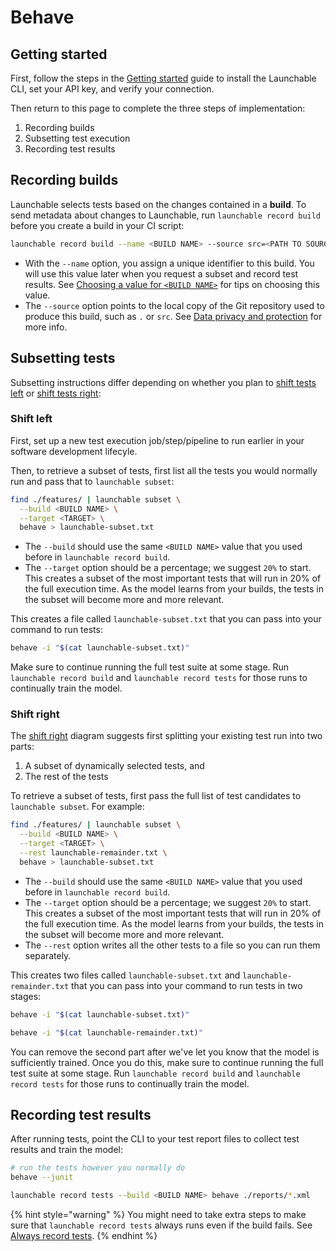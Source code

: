 # Behave

## Getting started

First, follow the steps in the [Getting started](../getting-started.md) guide to install the Launchable CLI, set your API key, and verify your connection.

Then return to this page to complete the three steps of implementation:

1. Recording builds
2. Subsetting test execution
3. Recording test results

## Recording builds

Launchable selects tests based on the changes contained in a **build**. To send metadata about changes to Launchable, run `launchable record build` before you create a build in your CI script:

```bash
launchable record build --name <BUILD NAME> --source src=<PATH TO SOURCE>
```

* With the `--name` option, you assign a unique identifier to this build. You will use this value later when you request a subset and record test results. See [Choosing a value for `<BUILD NAME>`](../resources/build-names.md) for tips on choosing this value.
* The `--source` option points to the local copy of the Git repository used to produce this build, such as `.` or `src`. See [Data privacy and protection](../security/data-privacy-and-protection.md) for more info.

## Subsetting tests

Subsetting instructions differ depending on whether you plan to [shift tests left](../#shift-left) or [shift tests right](../#shift-right):

### Shift left

First, set up a new test execution job/step/pipeline to run earlier in your software development lifecyle.

Then, to retrieve a subset of tests, first list all the tests you would normally run and pass that to `launchable subset`:

```bash
find ./features/ | launchable subset \
  --build <BUILD NAME> \
  --target <TARGET> \
  behave > launchable-subset.txt
```

* The `--build` should use the same `<BUILD NAME>` value that you used before in `launchable record build`.
* The `--target` option should be a percentage; we suggest `20%` to start. This creates a subset of the most important tests that will run in 20% of the full execution time. As the model learns from your builds, the tests in the subset will become more and more relevant.

This creates a file called `launchable-subset.txt` that you can pass into your command to run tests:

```bash
behave -i "$(cat launchable-subset.txt)"
```

Make sure to continue running the full test suite at some stage. Run `launchable record build` and `launchable record tests` for those runs to continually train the model.

### Shift right

The [shift right](../#shift-right) diagram suggests first splitting your existing test run into two parts:

1. A subset of dynamically selected tests, and
2. The rest of the tests

To retrieve a subset of tests, first pass the full list of test candidates to `launchable subset`. For example:

```bash
find ./features/ | launchable subset \
  --build <BUILD NAME> \
  --target <TARGET> \
  --rest launchable-remainder.txt \
  behave > launchable-subset.txt
```

* The `--build` should use the same `<BUILD NAME>` value that you used before in `launchable record build`.
* The `--target` option should be a percentage; we suggest `20%` to start. This creates a subset of the most important tests that will run in 20% of the full execution time. As the model learns from your builds, the tests in the subset will become more and more relevant.
* The `--rest` option writes all the other tests to a file so you can run them separately.

This creates two files called `launchable-subset.txt` and `launchable-remainder.txt` that you can pass into your command to run tests in two stages:

```bash
behave -i "$(cat launchable-subset.txt)"

behave -i "$(cat launchable-remainder.txt)"
```

You can remove the second part after we've let you know that the model is sufficiently trained. Once you do this, make sure to continue running the full test suite at some stage. Run `launchable record build` and `launchable record tests` for those runs to continually train the model.

## Recording test results

After running tests, point the CLI to your test report files to collect test results and train the model:

```bash
# run the tests however you normally do
behave --junit

launchable record tests --build <BUILD NAME> behave ./reports/*.xml
```

{% hint style="warning" %}
You might need to take extra steps to make sure that `launchable record tests` always runs even if the build fails. See [Always record tests](../resources/always-run.md).
{% endhint %}

